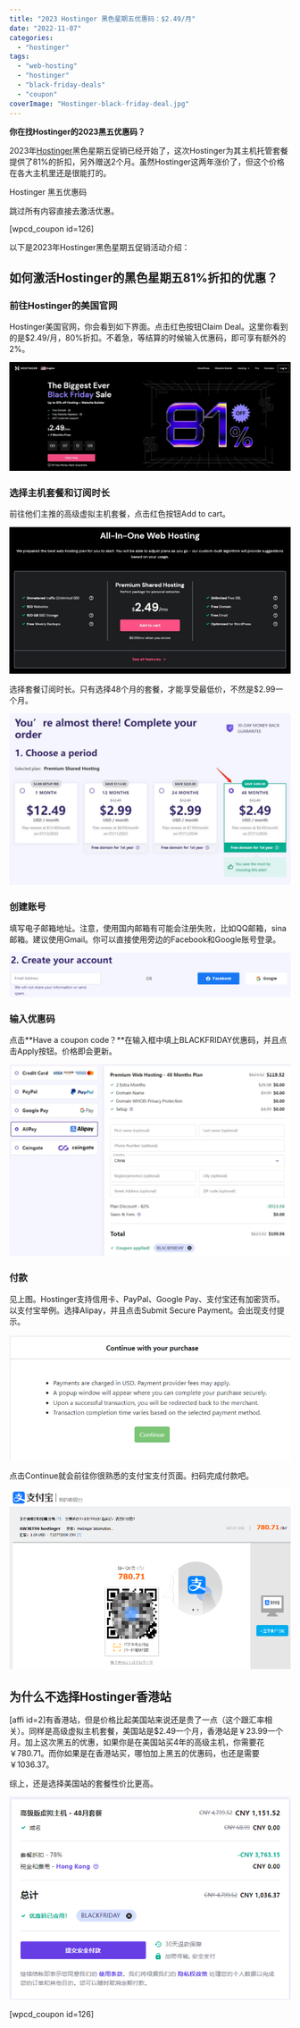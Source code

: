 ```yaml
---
title: "2023 Hostinger 黑色星期五优惠码：$2.49/月"
date: "2022-11-07"
categories: 
  - "hostinger"
tags: 
  - "web-hosting"
  - "hostinger"
  - "black-friday-deals"
  - "coupon"
coverImage: "Hostinger-black-friday-deal.jpg"
---
```


**你在找Hostinger的2023黑五优惠码？**

2023年[Hostinger](https://kerrynotes.com/go/hostinger)黑色星期五促销已经开始了，这次Hostinger为其主机托管套餐提供了81%的折扣，另外赠送2个月。虽然Hostinger这两年涨价了，但这个价格在各大主机里还是很能打的。

Hostinger 黑五优惠码

跳过所有内容直接去激活优惠。

\[wpcd\_coupon id=126\]

以下是2023年Hostinger黑色星期五促销活动介绍：

## 如何激活Hostinger的黑色星期五81%折扣的优惠？

### 前往Hostinger的美国官网

Hostinger美国官网，你会看到如下界面。点击红色按钮Claim Deal。这里你看到的是$2.49/月，80%折扣。不着急，等结算的时候输入优惠码，即可享有额外的2%。

![](images/hostinger-blackfriday-banner.webp)

### 选择主机套餐和订阅时长

前往他们主推的高级虚拟主机套餐，点击红色按钮Add to cart。

![](images/hostinger-premium-shared-hosting-2.49.jpg)

选择套餐订阅时长。只有选择48个月的套餐，才能享受最低价，不然是$2.99一个月。

![](images/hostinger-black-friday-choose-plan-1024x624.jpg)

### 创建账号

填写电子邮箱地址。注意，使用国内邮箱有可能会注册失败，比如QQ邮箱，sina邮箱。建议使用Gmail。你可以直接使用旁边的Facebook和Google账号登录。

![](images/hostinger-create-account.png)

### 输入优惠码

点击**Have a coupon code？**在输入框中填上BLACKFRIDAY优惠码，并且点击Apply按钮。价格即会更新。

![](images/hostinger-select-payment-1-1024x697.webp)

### 付款

见上图。Hostinger支持信用卡、PayPal、Google Pay、支付宝还有加密货币。以支付宝举例。选择Alipay，并且点击Submit Secure Payment。会出现支付提示。

![](images/hostinger-purchase-alipay-intro.png)

点击Continue就会前往你很熟悉的支付宝支付页面。扫码完成付款吧。

![](images/hostinger-alipay-purchase.png)

## 为什么不选择Hostinger香港站

\[affi id=2\]有香港站，但是价格比起美国站来说还是贵了一点（这个跟汇率相关）。同样是高级虚拟主机套餐，美国站是$2.49一个月，香港站是￥23.99一个月。加上这次黑五的优惠，如果你是在美国站买4年的高级主机，你需要花￥780.71。而你如果是在香港站买，哪怕加上黑五的优惠码，也还是需要￥1036.37。

综上，还是选择美国站的套餐性价比更高。

![](images/hostinger-hk-pay.png)

\[wpcd\_coupon id=126\]
